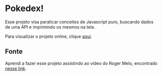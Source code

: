 # Pokedex!
Esse projeto visa paraticar conceitos de Javascript puro, buscando dados de uma API e imprimindo os mesmos na tela.

Para visualizar o projeto online, clique [aqui](https://flaviotech.github.io/pokedex/).

## Fonte
Aprendi a fazer esse projeto assistindo ao vídeo do Roger Melo, encontrado [nesse link](https://youtu.be/Uptu3NrBFBM).
